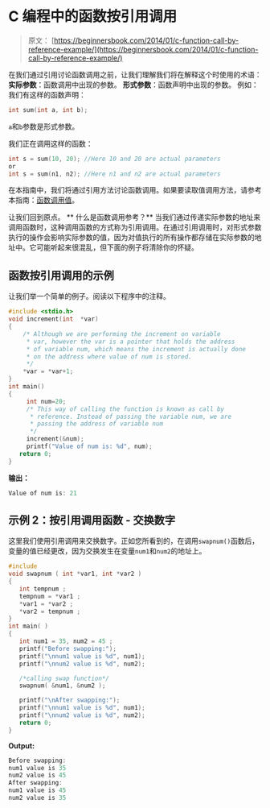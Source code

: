 # C 编程中的函数按引用调用

> 原文： [https://beginnersbook.com/2014/01/c-function-call-by-reference-example/](https://beginnersbook.com/2014/01/c-function-call-by-reference-example/)

在我们通过引用讨论函数调用之前，让我们理解我们将在解释这个时使用的术语：
**实际参数**：函数调用中出现的参数。
**形式参数**：函数声明中出现的参数。
例如：我们有这样的函数声明：

```c
int sum(int a, int b);
```

`a`和`b`参数是形式参数。

我们正在调用这样的函数：

```c
int s = sum(10, 20); //Here 10 and 20 are actual parameters
or 
int s = sum(n1, n2); //Here n1 and n2 are actual parameters
```

在本指南中，我们将通过引用方法讨论函数调用。如果要读取值调用方法，请参考本指南：[函数调用值](https://beginnersbook.com/2014/01/c-function-call-by-value-example/)。

让我们回到原点。
**
什么是函数调用参考？**
当我们通过传递实际参数的地址来调用函数时，这种调用函数的方式称为引用调用。在通过引用调用时，对形式参数执行的操作会影响实际参数的值，因为对值执行的所有操作都存储在实际参数的地址中。它可能听起来很混乱，但下面的例子将清除你的怀疑。

## 函数按引用调用的示例

让我们举一个简单的例子。阅读以下程序中的注释。

```c
#include <stdio.h>
void increment(int  *var)
{
    /* Although we are performing the increment on variable
     * var, however the var is a pointer that holds the address
     * of variable num, which means the increment is actually done
     * on the address where value of num is stored.
     */
    *var = *var+1;
}
int main()
{
     int num=20;
     /* This way of calling the function is known as call by
      * reference. Instead of passing the variable num, we are
      * passing the address of variable num
      */
     increment(&num);
     printf("Value of num is: %d", num);
   return 0;
}

```

**输出：**

```c
Value of num is: 21
```

## 示例 2：按引用调用函数 - 交换数字

这里我们使用引用调用来交换数字。正如您所看到的，在调用`swapnum()`函数后，变量的值已经更改，因为交换发生在变量`num1`和`num2`的地址上。

```c
#include 
void swapnum ( int *var1, int *var2 )
{
   int tempnum ;
   tempnum = *var1 ;
   *var1 = *var2 ;
   *var2 = tempnum ;
}
int main( )
{
   int num1 = 35, num2 = 45 ;
   printf("Before swapping:");
   printf("\nnum1 value is %d", num1);
   printf("\nnum2 value is %d", num2);

   /*calling swap function*/
   swapnum( &num1, &num2 );

   printf("\nAfter swapping:");
   printf("\nnum1 value is %d", num1);
   printf("\nnum2 value is %d", num2);
   return 0;
}

```

**Output:**

```c
Before swapping:
num1 value is 35
num2 value is 45
After swapping:
num1 value is 45
num2 value is 35

```